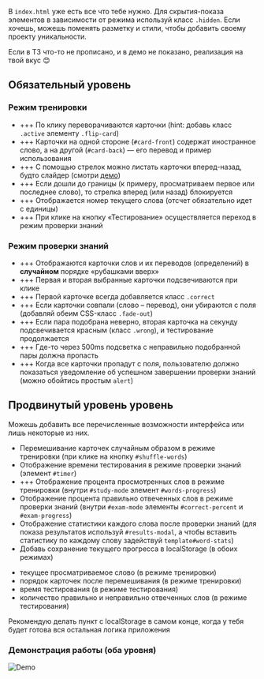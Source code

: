 <!-- # Итоговый проект "Приложение для изучения иностранных слов"

Теперь ты официально на финишной прямой! В качестве итогового задания тебе предстоит реализовать приложение для изучения иностранных слов.

Покажи на что ты способна!

Традиционно задание включает в себя два уровня сложности: первый обязателен для получения зачета, второй — по желанию. -->

В `index.html` уже есть все что тебе нужно. Для скрытия-показа элементов в зависимости от режима используй класс `.hidden`. Если хочешь, можешь поменять разметку и стили, чтобы добавить своему проекту уникальности.

Если в ТЗ что-то не прописано, и в демо не показано, реализация на твой вкус 😊

## Обязательный уровень

### Режим тренировки

- +++ По клику переворачиваются карточки (hint: добавь класс `.active` элементу `.flip-card`)
- +++ Карточки на одной стороне (`#card-front`) содержат иностранное слово, а на другой (`#card-back`) — его перевод и пример использования
- +++ С помощью стрелок можно листать карточки вперед-назад, будто слайдер (смотри [демо](https://github.com/CodegirlSchool/foreign-words-training/blob/main/README.md#%D0%B4%D0%B5%D0%BC%D0%BE%D0%BD%D1%81%D1%82%D1%80%D0%B0%D1%86%D0%B8%D1%8F-%D1%80%D0%B0%D0%B1%D0%BE%D1%82%D1%8B-%D0%BE%D0%B1%D0%B0-%D1%83%D1%80%D0%BE%D0%B2%D0%BD%D1%8F))
- +++ Если дошли до границы (к примеру, просматриваем первое или последнее слово), то стрелка вперед (или назад) блокируется
- +++ Отображается номер текущего слова (отсчет обязательно идет с единицы)
- +++ При клике на кнопку «Тестирование» осуществляется переход в режим проверки знаний

### Режим проверки знаний

- +++ Отображаются карточки слов и их переводов (определений) в **случайном** порядке «рубашками вверх»
- +++ Первая и вторая выбранные карточки подсвечиваются при клике
- +++ Первой карточке всегда добавляется класс `.correct`
- +++ Если карточки совпали (слово – перевод), они убираются с поля (добавляй обеим CSS-класс `.fade-out`)
- +++ Если пара подобрана неверно, вторая карточка на секунду подсвечивается красным (класс `.wrong`), и тестирование продолжается
- +++ Где-то через 500ms подсветка с неправильно подобранной пары должна пропасть
- +++ Когда все карточки пропадут с поля, пользователю должно показаться уведомление об успешном завершении проверки знаний (можно обойтись простым `alert`)

## Продвинутый уровень уровень
Можешь добавить все перечисленные возможности интерфейса или лишь некоторые из них.
- Перемешивание карточек случайным образом в режиме тренировки (при клике на кнопку `#shuffle-words`)
- Отображение времени тестирования в режиме проверки знаний (элемент `#timer`)
- +++ Отображение процента просмотренных слов в режиме тренировки (внутри `#study-mode` элемент `#words-progress`)
- Отображение процента правильно отвеченных слов в режиме проверки знаний (внутри `#exam-mode` элементы `#correct-percent` и `#exam-progress`)
- Отображение статистики каждого слова после проверки знаний (для показа результатов используй `#results-modal`, а чтобы вставить статистику по каждому слову задействуй `template#word-stats`)
- Добавь сохранение текущего прогресса в localStorage (в обоих режимах)

* текущее просматриваемое слово (в режиме тренировки)
* порядок карточек после перемешивания (в режиме тренировки)
* время тестирования (в режиме тестирования)
* количество правильно и неправильно отвеченных слов (в режиме тестирования)

Рекомендую делать пункт с localStorage в самом конце, когда у тебя будет готова вся остальная логика приложения

### Демонстрация работы (оба уровня)

![Demo](./assets/demo.gif)
